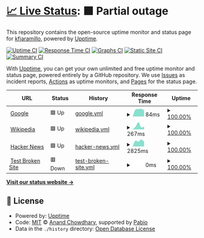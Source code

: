 # [📈 Live Status](https://demo.upptime.js.org): <!--live status--> **🟧 Partial outage**

This repository contains the open-source uptime monitor and status page for [kfjaramillo](https://demo.upptime.js.org), powered by [Upptime](https://github.com/upptime/upptime).

[![Uptime CI](https://github.com/kfjaramillo/Monitor2/workflows/Uptime%20CI/badge.svg)](https://github.com/kfjaramillo/Monitor2/actions?query=workflow%3A%22Uptime+CI%22)
[![Response Time CI](https://github.com/kfjaramillo/Monitor2/workflows/Response%20Time%20CI/badge.svg)](https://github.com/kfjaramillo/Monitor2/actions?query=workflow%3A%22Response+Time+CI%22)
[![Graphs CI](https://github.com/kfjaramillo/Monitor2/workflows/Graphs%20CI/badge.svg)](https://github.com/kfjaramillo/Monitor2/actions?query=workflow%3A%22Graphs+CI%22)
[![Static Site CI](https://github.com/kfjaramillo/Monitor2/workflows/Static%20Site%20CI/badge.svg)](https://github.com/kfjaramillo/Monitor2/actions?query=workflow%3A%22Static+Site+CI%22)
[![Summary CI](https://github.com/kfjaramillo/Monitor2/workflows/Summary%20CI/badge.svg)](https://github.com/kfjaramillo/Monitor2/actions?query=workflow%3A%22Summary+CI%22)

With [Upptime](https://upptime.js.org), you can get your own unlimited and free uptime monitor and status page, powered entirely by a GitHub repository. We use [Issues](https://github.com/kfjaramillo/Monitor2/issues) as incident reports, [Actions](https://github.com/kfjaramillo/Monitor2/actions) as uptime monitors, and [Pages](https://demo.upptime.js.org) for the status page.

<!--start: status pages-->
<!-- This summary is generated by Upptime (https://github.com/upptime/upptime) -->
<!-- Do not edit this manually, your changes will be overwritten -->
<!-- prettier-ignore -->
| URL | Status | History | Response Time | Uptime |
| --- | ------ | ------- | ------------- | ------ |
| <img alt="" src="https://icons.duckduckgo.com/ip3/www.google.com.ico" height="13"> [Google](https://www.google.com) | 🟩 Up | [google.yml](https://github.com/kfjaramillo/Monitor2/commits/HEAD/history/google.yml) | <details><summary><img alt="Response time graph" src="./graphs/google/response-time-week.png" height="20"> 84ms</summary><br><a href="https://kfjaramillo.github.io/Monitor2/history/google"><img alt="Response time 84" src="https://img.shields.io/endpoint?url=https%3A%2F%2Fraw.githubusercontent.com%2Fkfjaramillo%2FMonitor2%2FHEAD%2Fapi%2Fgoogle%2Fresponse-time.json"></a><br><a href="https://kfjaramillo.github.io/Monitor2/history/google"><img alt="24-hour response time 84" src="https://img.shields.io/endpoint?url=https%3A%2F%2Fraw.githubusercontent.com%2Fkfjaramillo%2FMonitor2%2FHEAD%2Fapi%2Fgoogle%2Fresponse-time-day.json"></a><br><a href="https://kfjaramillo.github.io/Monitor2/history/google"><img alt="7-day response time 84" src="https://img.shields.io/endpoint?url=https%3A%2F%2Fraw.githubusercontent.com%2Fkfjaramillo%2FMonitor2%2FHEAD%2Fapi%2Fgoogle%2Fresponse-time-week.json"></a><br><a href="https://kfjaramillo.github.io/Monitor2/history/google"><img alt="30-day response time 84" src="https://img.shields.io/endpoint?url=https%3A%2F%2Fraw.githubusercontent.com%2Fkfjaramillo%2FMonitor2%2FHEAD%2Fapi%2Fgoogle%2Fresponse-time-month.json"></a><br><a href="https://kfjaramillo.github.io/Monitor2/history/google"><img alt="1-year response time 84" src="https://img.shields.io/endpoint?url=https%3A%2F%2Fraw.githubusercontent.com%2Fkfjaramillo%2FMonitor2%2FHEAD%2Fapi%2Fgoogle%2Fresponse-time-year.json"></a></details> | <details><summary><a href="https://kfjaramillo.github.io/Monitor2/history/google">100.00%</a></summary><a href="https://kfjaramillo.github.io/Monitor2/history/google"><img alt="All-time uptime 100.00%" src="https://img.shields.io/endpoint?url=https%3A%2F%2Fraw.githubusercontent.com%2Fkfjaramillo%2FMonitor2%2FHEAD%2Fapi%2Fgoogle%2Fuptime.json"></a><br><a href="https://kfjaramillo.github.io/Monitor2/history/google"><img alt="24-hour uptime 100.00%" src="https://img.shields.io/endpoint?url=https%3A%2F%2Fraw.githubusercontent.com%2Fkfjaramillo%2FMonitor2%2FHEAD%2Fapi%2Fgoogle%2Fuptime-day.json"></a><br><a href="https://kfjaramillo.github.io/Monitor2/history/google"><img alt="7-day uptime 100.00%" src="https://img.shields.io/endpoint?url=https%3A%2F%2Fraw.githubusercontent.com%2Fkfjaramillo%2FMonitor2%2FHEAD%2Fapi%2Fgoogle%2Fuptime-week.json"></a><br><a href="https://kfjaramillo.github.io/Monitor2/history/google"><img alt="30-day uptime 100.00%" src="https://img.shields.io/endpoint?url=https%3A%2F%2Fraw.githubusercontent.com%2Fkfjaramillo%2FMonitor2%2FHEAD%2Fapi%2Fgoogle%2Fuptime-month.json"></a><br><a href="https://kfjaramillo.github.io/Monitor2/history/google"><img alt="1-year uptime 100.00%" src="https://img.shields.io/endpoint?url=https%3A%2F%2Fraw.githubusercontent.com%2Fkfjaramillo%2FMonitor2%2FHEAD%2Fapi%2Fgoogle%2Fuptime-year.json"></a></details>
| <img alt="" src="https://icons.duckduckgo.com/ip3/en.wikipedia.org.ico" height="13"> [Wikipedia](https://en.wikipedia.org) | 🟩 Up | [wikipedia.yml](https://github.com/kfjaramillo/Monitor2/commits/HEAD/history/wikipedia.yml) | <details><summary><img alt="Response time graph" src="./graphs/wikipedia/response-time-week.png" height="20"> 267ms</summary><br><a href="https://kfjaramillo.github.io/Monitor2/history/wikipedia"><img alt="Response time 267" src="https://img.shields.io/endpoint?url=https%3A%2F%2Fraw.githubusercontent.com%2Fkfjaramillo%2FMonitor2%2FHEAD%2Fapi%2Fwikipedia%2Fresponse-time.json"></a><br><a href="https://kfjaramillo.github.io/Monitor2/history/wikipedia"><img alt="24-hour response time 267" src="https://img.shields.io/endpoint?url=https%3A%2F%2Fraw.githubusercontent.com%2Fkfjaramillo%2FMonitor2%2FHEAD%2Fapi%2Fwikipedia%2Fresponse-time-day.json"></a><br><a href="https://kfjaramillo.github.io/Monitor2/history/wikipedia"><img alt="7-day response time 267" src="https://img.shields.io/endpoint?url=https%3A%2F%2Fraw.githubusercontent.com%2Fkfjaramillo%2FMonitor2%2FHEAD%2Fapi%2Fwikipedia%2Fresponse-time-week.json"></a><br><a href="https://kfjaramillo.github.io/Monitor2/history/wikipedia"><img alt="30-day response time 267" src="https://img.shields.io/endpoint?url=https%3A%2F%2Fraw.githubusercontent.com%2Fkfjaramillo%2FMonitor2%2FHEAD%2Fapi%2Fwikipedia%2Fresponse-time-month.json"></a><br><a href="https://kfjaramillo.github.io/Monitor2/history/wikipedia"><img alt="1-year response time 267" src="https://img.shields.io/endpoint?url=https%3A%2F%2Fraw.githubusercontent.com%2Fkfjaramillo%2FMonitor2%2FHEAD%2Fapi%2Fwikipedia%2Fresponse-time-year.json"></a></details> | <details><summary><a href="https://kfjaramillo.github.io/Monitor2/history/wikipedia">100.00%</a></summary><a href="https://kfjaramillo.github.io/Monitor2/history/wikipedia"><img alt="All-time uptime 100.00%" src="https://img.shields.io/endpoint?url=https%3A%2F%2Fraw.githubusercontent.com%2Fkfjaramillo%2FMonitor2%2FHEAD%2Fapi%2Fwikipedia%2Fuptime.json"></a><br><a href="https://kfjaramillo.github.io/Monitor2/history/wikipedia"><img alt="24-hour uptime 100.00%" src="https://img.shields.io/endpoint?url=https%3A%2F%2Fraw.githubusercontent.com%2Fkfjaramillo%2FMonitor2%2FHEAD%2Fapi%2Fwikipedia%2Fuptime-day.json"></a><br><a href="https://kfjaramillo.github.io/Monitor2/history/wikipedia"><img alt="7-day uptime 100.00%" src="https://img.shields.io/endpoint?url=https%3A%2F%2Fraw.githubusercontent.com%2Fkfjaramillo%2FMonitor2%2FHEAD%2Fapi%2Fwikipedia%2Fuptime-week.json"></a><br><a href="https://kfjaramillo.github.io/Monitor2/history/wikipedia"><img alt="30-day uptime 100.00%" src="https://img.shields.io/endpoint?url=https%3A%2F%2Fraw.githubusercontent.com%2Fkfjaramillo%2FMonitor2%2FHEAD%2Fapi%2Fwikipedia%2Fuptime-month.json"></a><br><a href="https://kfjaramillo.github.io/Monitor2/history/wikipedia"><img alt="1-year uptime 100.00%" src="https://img.shields.io/endpoint?url=https%3A%2F%2Fraw.githubusercontent.com%2Fkfjaramillo%2FMonitor2%2FHEAD%2Fapi%2Fwikipedia%2Fuptime-year.json"></a></details>
| <img alt="" src="https://icons.duckduckgo.com/ip3/conexion.puce.edu.ec.ico" height="13"> [Hacker News](https://conexion.puce.edu.ec/) | 🟩 Up | [hacker-news.yml](https://github.com/kfjaramillo/Monitor2/commits/HEAD/history/hacker-news.yml) | <details><summary><img alt="Response time graph" src="./graphs/hacker-news/response-time-week.png" height="20"> 2825ms</summary><br><a href="https://kfjaramillo.github.io/Monitor2/history/hacker-news"><img alt="Response time 2825" src="https://img.shields.io/endpoint?url=https%3A%2F%2Fraw.githubusercontent.com%2Fkfjaramillo%2FMonitor2%2FHEAD%2Fapi%2Fhacker-news%2Fresponse-time.json"></a><br><a href="https://kfjaramillo.github.io/Monitor2/history/hacker-news"><img alt="24-hour response time 2825" src="https://img.shields.io/endpoint?url=https%3A%2F%2Fraw.githubusercontent.com%2Fkfjaramillo%2FMonitor2%2FHEAD%2Fapi%2Fhacker-news%2Fresponse-time-day.json"></a><br><a href="https://kfjaramillo.github.io/Monitor2/history/hacker-news"><img alt="7-day response time 2825" src="https://img.shields.io/endpoint?url=https%3A%2F%2Fraw.githubusercontent.com%2Fkfjaramillo%2FMonitor2%2FHEAD%2Fapi%2Fhacker-news%2Fresponse-time-week.json"></a><br><a href="https://kfjaramillo.github.io/Monitor2/history/hacker-news"><img alt="30-day response time 2825" src="https://img.shields.io/endpoint?url=https%3A%2F%2Fraw.githubusercontent.com%2Fkfjaramillo%2FMonitor2%2FHEAD%2Fapi%2Fhacker-news%2Fresponse-time-month.json"></a><br><a href="https://kfjaramillo.github.io/Monitor2/history/hacker-news"><img alt="1-year response time 2825" src="https://img.shields.io/endpoint?url=https%3A%2F%2Fraw.githubusercontent.com%2Fkfjaramillo%2FMonitor2%2FHEAD%2Fapi%2Fhacker-news%2Fresponse-time-year.json"></a></details> | <details><summary><a href="https://kfjaramillo.github.io/Monitor2/history/hacker-news">100.00%</a></summary><a href="https://kfjaramillo.github.io/Monitor2/history/hacker-news"><img alt="All-time uptime 100.00%" src="https://img.shields.io/endpoint?url=https%3A%2F%2Fraw.githubusercontent.com%2Fkfjaramillo%2FMonitor2%2FHEAD%2Fapi%2Fhacker-news%2Fuptime.json"></a><br><a href="https://kfjaramillo.github.io/Monitor2/history/hacker-news"><img alt="24-hour uptime 100.00%" src="https://img.shields.io/endpoint?url=https%3A%2F%2Fraw.githubusercontent.com%2Fkfjaramillo%2FMonitor2%2FHEAD%2Fapi%2Fhacker-news%2Fuptime-day.json"></a><br><a href="https://kfjaramillo.github.io/Monitor2/history/hacker-news"><img alt="7-day uptime 100.00%" src="https://img.shields.io/endpoint?url=https%3A%2F%2Fraw.githubusercontent.com%2Fkfjaramillo%2FMonitor2%2FHEAD%2Fapi%2Fhacker-news%2Fuptime-week.json"></a><br><a href="https://kfjaramillo.github.io/Monitor2/history/hacker-news"><img alt="30-day uptime 100.00%" src="https://img.shields.io/endpoint?url=https%3A%2F%2Fraw.githubusercontent.com%2Fkfjaramillo%2FMonitor2%2FHEAD%2Fapi%2Fhacker-news%2Fuptime-month.json"></a><br><a href="https://kfjaramillo.github.io/Monitor2/history/hacker-news"><img alt="1-year uptime 100.00%" src="https://img.shields.io/endpoint?url=https%3A%2F%2Fraw.githubusercontent.com%2Fkfjaramillo%2FMonitor2%2FHEAD%2Fapi%2Fhacker-news%2Fuptime-year.json"></a></details>
| <img alt="" src="https://icons.duckduckgo.com/ip3/pruebasitioroto.koj.ce.ico" height="13"> [Test Broken Site](https://pruebasitioroto.koj.ce) | 🟥 Down | [test-broken-site.yml](https://github.com/kfjaramillo/Monitor2/commits/HEAD/history/test-broken-site.yml) | <details><summary><img alt="Response time graph" src="./graphs/test-broken-site/response-time-week.png" height="20"> 0ms</summary><br><a href="https://kfjaramillo.github.io/Monitor2/history/test-broken-site"><img alt="Response time 0" src="https://img.shields.io/endpoint?url=https%3A%2F%2Fraw.githubusercontent.com%2Fkfjaramillo%2FMonitor2%2FHEAD%2Fapi%2Ftest-broken-site%2Fresponse-time.json"></a><br><a href="https://kfjaramillo.github.io/Monitor2/history/test-broken-site"><img alt="24-hour response time 0" src="https://img.shields.io/endpoint?url=https%3A%2F%2Fraw.githubusercontent.com%2Fkfjaramillo%2FMonitor2%2FHEAD%2Fapi%2Ftest-broken-site%2Fresponse-time-day.json"></a><br><a href="https://kfjaramillo.github.io/Monitor2/history/test-broken-site"><img alt="7-day response time 0" src="https://img.shields.io/endpoint?url=https%3A%2F%2Fraw.githubusercontent.com%2Fkfjaramillo%2FMonitor2%2FHEAD%2Fapi%2Ftest-broken-site%2Fresponse-time-week.json"></a><br><a href="https://kfjaramillo.github.io/Monitor2/history/test-broken-site"><img alt="30-day response time 0" src="https://img.shields.io/endpoint?url=https%3A%2F%2Fraw.githubusercontent.com%2Fkfjaramillo%2FMonitor2%2FHEAD%2Fapi%2Ftest-broken-site%2Fresponse-time-month.json"></a><br><a href="https://kfjaramillo.github.io/Monitor2/history/test-broken-site"><img alt="1-year response time 0" src="https://img.shields.io/endpoint?url=https%3A%2F%2Fraw.githubusercontent.com%2Fkfjaramillo%2FMonitor2%2FHEAD%2Fapi%2Ftest-broken-site%2Fresponse-time-year.json"></a></details> | <details><summary><a href="https://kfjaramillo.github.io/Monitor2/history/test-broken-site">100.00%</a></summary><a href="https://kfjaramillo.github.io/Monitor2/history/test-broken-site"><img alt="All-time uptime 100.00%" src="https://img.shields.io/endpoint?url=https%3A%2F%2Fraw.githubusercontent.com%2Fkfjaramillo%2FMonitor2%2FHEAD%2Fapi%2Ftest-broken-site%2Fuptime.json"></a><br><a href="https://kfjaramillo.github.io/Monitor2/history/test-broken-site"><img alt="24-hour uptime 100.00%" src="https://img.shields.io/endpoint?url=https%3A%2F%2Fraw.githubusercontent.com%2Fkfjaramillo%2FMonitor2%2FHEAD%2Fapi%2Ftest-broken-site%2Fuptime-day.json"></a><br><a href="https://kfjaramillo.github.io/Monitor2/history/test-broken-site"><img alt="7-day uptime 100.00%" src="https://img.shields.io/endpoint?url=https%3A%2F%2Fraw.githubusercontent.com%2Fkfjaramillo%2FMonitor2%2FHEAD%2Fapi%2Ftest-broken-site%2Fuptime-week.json"></a><br><a href="https://kfjaramillo.github.io/Monitor2/history/test-broken-site"><img alt="30-day uptime 100.00%" src="https://img.shields.io/endpoint?url=https%3A%2F%2Fraw.githubusercontent.com%2Fkfjaramillo%2FMonitor2%2FHEAD%2Fapi%2Ftest-broken-site%2Fuptime-month.json"></a><br><a href="https://kfjaramillo.github.io/Monitor2/history/test-broken-site"><img alt="1-year uptime 100.00%" src="https://img.shields.io/endpoint?url=https%3A%2F%2Fraw.githubusercontent.com%2Fkfjaramillo%2FMonitor2%2FHEAD%2Fapi%2Ftest-broken-site%2Fuptime-year.json"></a></details>

<!--end: status pages-->

[**Visit our status website →**](https://demo.upptime.js.org)

## 📄 License

- Powered by: [Upptime](https://github.com/upptime/upptime)
- Code: [MIT](./LICENSE) © [Anand Chowdhary](https://anandchowdhary.com), supported by [Pabio](https://pabio.com)
- Data in the `./history` directory: [Open Database License](https://opendatacommons.org/licenses/odbl/1-0/)
